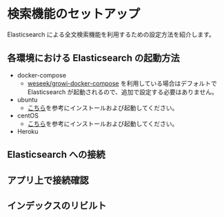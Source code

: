 # 検索機能のセットアップ

Elasticsearch による全文検索機能を利用するための設定方法を紹介します。

## 各環境における Elasticsearch の起動方法
- docker-compose
  - [weseek/growi-docker-compose](https://github.com/weseek/growi-docker-compose) を利用している場合はデフォルトで Elasticsearch が起動されるので、追加で設定する必要はありません。
- ubuntu
  - [こちら](./getting-started/ubuntu-server.html#elasticsearch)を参考にインストールおよび起動してください。
- centOS
  - [こちら](./getting-started/centos.html#elasticsearch)を参考にインストールおよび起動してください。
- Heroku

## Elasticsearch への接続

## アプリ上で接続確認

## インデックスのリビルト